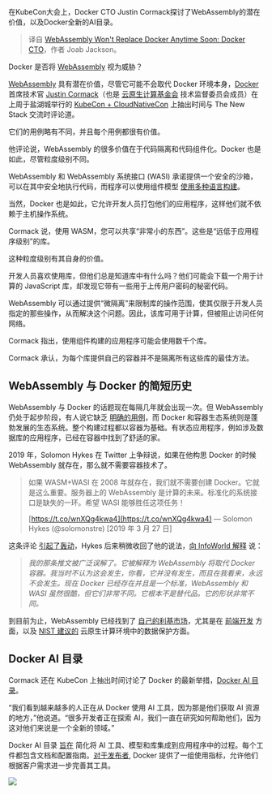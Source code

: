 
<!--
title: WebAssembly不会很快取代Docker
cover: https://cdn.thenewstack.io/media/2024/11/57d6f08e-justin_cormack.jpg
-->

在KubeCon大会上，Docker CTO Justin Cormack探讨了WebAssembly的潜在价值，以及Docker全新的AI目录。

> 译自 [WebAssembly Won't Replace Docker Anytime Soon: Docker CTO](https://thenewstack.io/webassembly-wont-replace-docker-anytime-soon-docker-cto/)，作者 Joab Jackson。

Docker 是否将 [WebAssembly](https://thenewstack.io/webassembly-and-kubernetes-go-better-together-matt-butcher/) 视为威胁？

[WebAssembly](https://www.thenewstack.io/WebAssembly) 具有潜在价值，尽管它可能不会取代 Docker 环境本身，[Docker](https://www.docker.com/?utm_content=inline+mention) 首席技术官 [Justin Cormack](https://github.com/justincormack)（也是 [云原生计算基金会](https://cncf.io/?utm_content=inline+mention) 技术监督委员会成员）在上周于盐湖城举行的 [KubeCon + CloudNativeCon](https://thenewstack.io/cncf-sics-developers-on-kubernetes-patent-trolls/) 上抽出时间与 The New Stack 交流时评论道。

它们的用例略有不同，并且每个用例都很有价值。

他评论说，WebAssembly 的很多价值在于代码隔离和代码组件化。Docker 也是如此，尽管粒度级别不同。

WebAssembly 和 WebAssembly 系统接口 (WASI) 承诺提供一个安全的沙箱，可以在其中安全地执行代码，而程序可以使用组件模型 [使用多种语言构建](https://thenewstack.io/why-wasi-preview-2-makes-webassembly-production-ready/)。

当然，Docker 也是如此，它允许开发人员打包他们的应用程序，这样他们就不依赖于主机操作系统。

Cormack 说，使用 WASM，您可以共享“非常小的东西”。这些是“远低于应用程序级别”的库。

这种粒度级别有其自身的价值。

开发人员喜欢使用库，但他们总是知道库中有什么吗？他们可能会下载一个用于计算的 JavaScript 库，却发现它带有一些用于上传用户密码的秘密代码。

WebAssembly 可以通过提供“微隔离”来限制库的操作范围，使其仅限于开发人员指定的那些操作，从而解决这个问题。因此，该库可用于计算，但被阻止访问任何网络。

Cormack 指出，使用组件构建的应用程序可能会使用数千个库。

Cormack 承认，为每个库提供自己的容器并不是隔离所有这些库的最佳方法。

## WebAssembly 与 Docker 的简短历史

WebAssembly 与 Docker 的话题现在每隔几年就会出现一次。但 WebAssembly 仍处于起步阶段，有人说它缺乏 [明确的用例](https://thenewstack.io/true-portability-is-the-killer-use-case-for-webassembly/)，而 Docker 和容器生态系统则是蓬勃发展的生态系统。整个构建过程都以容器为基础。有状态应用程序，例如涉及数据库的应用程序，已经在容器中找到了舒适的家。

2019 年，Solomon Hykes 在 Twitter 上争辩说，如果在他构思 Docker 的时候 WebAssembly 就存在，那么就不需要容器技术了。

> 如果 WASM+WASI 在 2008 年就存在，我们就不需要创建 Docker。它就是这么重要。服务器上的 WebAssembly 是计算的未来。标准化的系统接口是缺失的一环。希望 WASI 能够胜任这项任务！
>
> [https://t.co/wnXQg4kwa4](https://t.co/wnXQg4kwa4) — Solomon Hykes (@solomonstre) [2019 年 3 月 27 日]


这条评论 [引起了轰动](https://news.ycombinator.com/item?id=28109699)，Hykes 后来稍微收回了他的说法，[向 InfoWorld 解释](https://www.infoworld.com/article/3600287/can-wasm-replace-containers.html) 说：

> *我的那条推文被广泛误解了。它被解释为 WebAssembly 将取代 Docker 容器。我当时不认为这会发生，你看，它并没有发生，而且在我看来，永远不会发生。现在 Docker 已经存在并且是一个标准，WebAssembly 和 WASI 虽然很酷，但它们非常不同。它根本不是替代品。它的形状非常不同。*

到目前为止，WebAssembly 已经找到了 [自己的利基市场](https://webassembly.org/docs/use-cases/)，尤其是在 [前端开发](https://thenewstack.io/whos-leading-webassembly-adoption-so-far-vendors/) 方面，以及 [NIST 建议的](https://csrc.nist.gov/news/2024/nist-has-published-nist-ir-8505) 云原生计算环境中的数据保护方面。

## Docker AI 目录

Cormack 还在 KubeCon 上抽出时间讨论了 Docker 的最新举措，[Docker AI 目录](https://hub.docker.com/catalogs/gen-ai?_gl=1*6snjn6*_gcl_au*MTkzNjIzNjg0NS4xNzMxNTIyNDgx*_ga*NTg2NzQ3NjU1LjE3MzE1MjI0ODE.*_ga_XJWPQMJYHQ*MTczMTUyMjQ4MS4xLjEuMTczMTUyMjUyMi4xOS4wLjA.)。

“我们看到越来越多的人正在从 Docker 使用 AI 工具，因为那是他们获取 AI 资源的地方，”他说道。“很多开发者正在探索 AI，我们一直在研究如何帮助他们，因为这对他们来说是一个全新的领域。”

Docker AI 目录 [旨在](https://www.docker.com/blog/accelerating-ai-development-with-the-docker-ai-catalog/) 简化将 AI 工具、模型和库集成到应用程序中的过程。每个工件都包含文档和配置指南。[对于发布者](https://www.docker.com/partners/programs/), Docker 提供了一组使用指标，允许他们根据客户需求进一步完善其工具。

![](https://cdn.thenewstack.io/media/2024/11/be322253-img_0018-795x1024.jpeg)